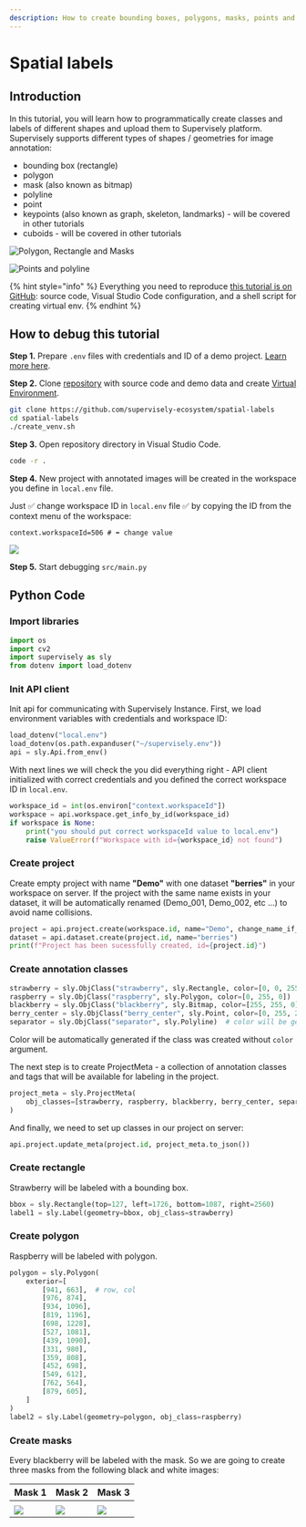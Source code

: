 ```yaml
---
description: How to create bounding boxes, polygons, masks, points and polylines in Python
---
```


# Spatial labels

## Introduction

In this tutorial, you will learn how to programmatically create classes and labels of different shapes and upload them to Supervisely platform. Supervisely supports different types of shapes / geometries for image annotation:

* bounding box (rectangle)
* polygon
* mask (also known as bitmap)
* polyline
* point
* keypoints (also known as graph, skeleton, landmarks) - will be covered in other tutorials
* cuboids - will be covered in other tutorials &#x20;

![Polygon, Rectangle and Masks](https://user-images.githubusercontent.com/12828725/181513800-0883846d-8916-422f-8e3a-e42eb2a1a961.gif)

![Points and polyline](https://user-images.githubusercontent.com/12828725/181513722-1d8e44ad-9580-460c-aebe-8e836920cc1b.png)

{% hint style="info" %}
Everything you need to reproduce [this tutorial is on GitHub](https://github.com/supervisely-ecosystem/spatial-labels): source code, Visual Studio Code configuration, and a shell script for creating virtual env.
{% endhint %}

## How to debug this tutorial

**Step 1.** Prepare `.env` files with credentials and ID of a demo project. [Learn more here](../intro-to-python-sdk.md).

**Step 2.** Clone [repository](https://github.com/supervisely-ecosystem/spatial-labels) with source code and demo data and create [Virtual Environment](https://docs.python.org/3/library/venv.html).

```bash
git clone https://github.com/supervisely-ecosystem/spatial-labels
cd spatial-labels
./create_venv.sh
```

**Step 3.** Open repository directory in Visual Studio Code.&#x20;

```bash
code -r .
```

**Step 4.** New project with annotated images will be created in the workspace you define in `local.env` file.&#x20;

Just ✅ change workspace ID in  `local.env` file ✅ by copying the ID from the context menu of the workspace:

```
context.workspaceId=506 # ⬅️ change value
```

![](https://user-images.githubusercontent.com/12828725/181525295-f9f85fde-a90b-4322-80db-be8c497594c0.gif)

**Step 5.** Start debugging `src/main.py`

## Python Code

### &#x20;Import libraries

```python
import os
import cv2
import supervisely as sly
from dotenv import load_dotenv
```

### &#x20;Init API client

Init api for communicating with Supervisely Instance. First, we load environment variables with credentials and workspace ID:

```python
load_dotenv("local.env")
load_dotenv(os.path.expanduser("~/supervisely.env"))
api = sly.Api.from_env()
```

With next lines we will check the you did everything right - API client initialized with correct credentials and you defined the correct workspace ID in `local.env`.

```python
workspace_id = int(os.environ["context.workspaceId"])
workspace = api.workspace.get_info_by_id(workspace_id)
if workspace is None:
    print("you should put correct workspaceId value to local.env")
    raise ValueError(f"Workspace with id={workspace_id} not found")
```

### Create project

Create empty project with name **"Demo"** with one dataset **"berries"** in your workspace on server. If the project with the same name exists in your dataset, it will be automatically renamed (Demo\_001, Demo\_002, etc ...) to avoid name collisions.&#x20;

```python
project = api.project.create(workspace.id, name="Demo", change_name_if_conflict=True)
dataset = api.dataset.create(project.id, name="berries")
print(f"Project has been sucessfully created, id={project.id}")
```

### Create annotation classes

```python
strawberry = sly.ObjClass("strawberry", sly.Rectangle, color=[0, 0, 255])
raspberry = sly.ObjClass("raspberry", sly.Polygon, color=[0, 255, 0])
blackberry = sly.ObjClass("blackberry", sly.Bitmap, color=[255, 255, 0])
berry_center = sly.ObjClass("berry_center", sly.Point, color=[0, 255, 255])
separator = sly.ObjClass("separator", sly.Polyline)  # color will be generated randomly
```

Color will be automatically generated if the class was created without `color` argument.

The next step is to create ProjectMeta - a collection of annotation classes and tags that will be available for labeling in the project.

```python
project_meta = sly.ProjectMeta(
    obj_classes=[strawberry, raspberry, blackberry, berry_center, separator]
)
```

And finally, we need to set up classes in our project on server:

```python
api.project.update_meta(project.id, project_meta.to_json())
```

### Create rectangle

Strawberry will be labeled with a bounding box.

```python
bbox = sly.Rectangle(top=127, left=1726, bottom=1087, right=2560)
label1 = sly.Label(geometry=bbox, obj_class=strawberry)
```

### Create polygon

Raspberry will be labeled with polygon.

```python
polygon = sly.Polygon(
    exterior=[
        [941, 663],  # row, col
        [976, 874],
        [934, 1096],
        [819, 1196],
        [698, 1228],
        [527, 1081],
        [439, 1090],
        [331, 980],
        [359, 808],
        [452, 698],
        [549, 612],
        [762, 564],
        [879, 605],
    ]
)
label2 = sly.Label(geometry=polygon, obj_class=raspberry)
```

### Create masks

Every blackberry will be labeled with the mask. So we are going to create three masks from the following black and white images:

| Mask  1                                                                                                    | Mask 2                                                                                                     | Mask 3                                                                                                     |
| ---------------------------------------------------------------------------------------------------------- | ---------------------------------------------------------------------------------------------------------- | ---------------------------------------------------------------------------------------------------------- |
|                                                                                                            |                                                                                                            |                                                                                                            |
| ![](https://user-images.githubusercontent.com/12828725/181551405-409fc637-6321-4e2b-900b-601792ca97d7.png) | ![](https://user-images.githubusercontent.com/12828725/181551436-1f4a33a7-865c-4f66-b018-6cfa5741df8b.png) | ![](https://user-images.githubusercontent.com/12828725/181551452-a6c32cba-6b43-49ee-88ef-25c3db09596d.png) |
